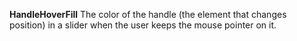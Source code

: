 **HandleHoverFill** The color of the handle (the element that changes position) in a slider when the user keeps the mouse pointer on it.

